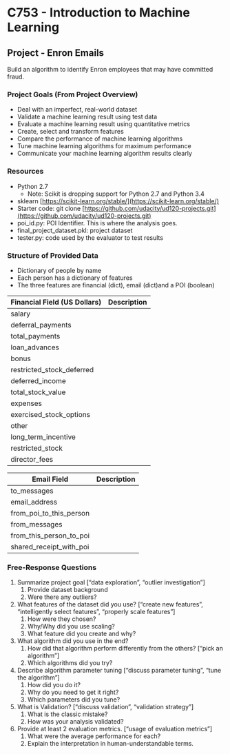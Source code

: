 # C753 - Introduction to Machine Learning 

## Project - Enron Emails

Build an algorithm to identify Enron employees that may have committed fraud.  

### Project Goals (From Project Overview)

* Deal with an imperfect, real-world dataset
* Validate a machine learning result using test data
* Evaluate a machine learning result using quantitative metrics
* Create, select and transform features
* Compare the performance of machine learning algorithms
* Tune machine learning algorithms for maximum performance
* Communicate your machine learning algorithm results clearly

### Resources

* Python 2.7 
  * Note: Scikit is dropping support for Python 2.7 and Python 3.4
* sklearn [https://scikit-learn.org/stable/](https://scikit-learn.org/stable/)
* Starter code: git clone [https://github.com/udacity/ud120-projects.git](https://github.com/udacity/ud120-projects.git)
* poi_id.py: POI Identifier. This is where the analysis goes.
* final_project_dataset.pkl: project dataset
* tester.py: code used by the evaluator to test results

### Structure of Provided Data

* Dictionary of people by name
* Each person has a dictionary of features
* The three features are financial \(dict\), email \(dict)and a POI \(boolean\)

| Financial Field (US Dollars)  | Description |
|-------------------------------|--------------
| salary                        |  |
| deferral_payments             |  |
| total_payments                |  |
| loan_advances                 |  |
| bonus                         |  |
| restricted_stock_deferred     |  |
| deferred_income               |  |
| total_stock_value             |  |
| expenses                      |  |
| exercised_stock_options       |  |
| other                         |  |
| long_term_incentive           |  |
| restricted_stock              |  |
| director_fees                 |  |

| Email Field             | Description |
|-------------------------|-------------|
| to_messages             |  |
| email_address           |  |
| from_poi_to_this_person |  |
| from_messages           |  |
| from_this_person_to_poi |  |
| shared_receipt_with_poi |  |

### Free-Response Questions

1. Summarize project goal [“data exploration”, “outlier investigation”]
   1. Provide dataset background
   1. Were there any outliers?
1. What features of the dataset did you use? [“create new features”, “intelligently select features”, “properly scale features”]
   1. How were they chosen? 
   1. Why/Why did you use scaling?
   1. What feature did you create and why?
1. What algorithm did you use in the end?
   1. How did that algorithm perform differently from the others? [“pick an algorithm”]
   1. Which algorithms did you try?
1. Describe algorithm parameter tuning [“discuss parameter tuning”, “tune the algorithm”]
   1. How did you do it?
   1. Why do you need to get it right?
   1. Which parameters did you tune?
1. What is Validation? [“discuss validation”, “validation strategy”]
   1. What is the classic mistake?
   1. How was your analysis validated?
1. Provide at least 2 evaluation metrics.  [“usage of evaluation metrics”]
   1. What were the average performance for each?
   1. Explain the interpretation in human-understandable terms.